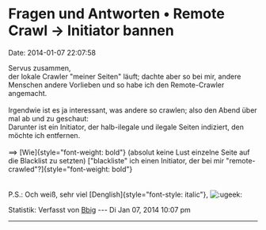 Fragen und Antworten • Remote Crawl -\> Initiator bannen
========================================================

Date: 2014-01-07 22:07:58

Servus zusammen,\
der lokale Crawler \"meiner Seiten\" läuft; dachte aber so bei mir,
andere Menschen andere Vorlieben und so habe ich den Remote-Crawler
angemacht.\
\
Irgendwie ist es ja interessant, was andere so crawlen; also den Abend
über mal ab und zu geschaut:\
Darunter ist ein Initiator, der halb-ilegale und ilegale Seiten
indiziert, den möchte ich entfernen.\
\
==\> [Wie]{style="font-weight: bold"} (absolut keine Lust einzelne Seite
auf die Blacklist zu setzten) [\"blackliste\" ich einen Initiator, der
bei mir \"remote-crawled\"?]{style="font-weight: bold"}\
\
\
P.S.: Och weiß, sehr viel [Denglish]{style="font-style: italic"},
![:ugeek:](http://forum.yacy-websuche.de/images/smilies/icon_e_ugeek.gif "Uber Geek")

Statistik: Verfasst von
[Bbig](http://forum.yacy-websuche.de/memberlist.php?mode=viewprofile&u=9337)
--- Di Jan 07, 2014 10:07 pm

------------------------------------------------------------------------

